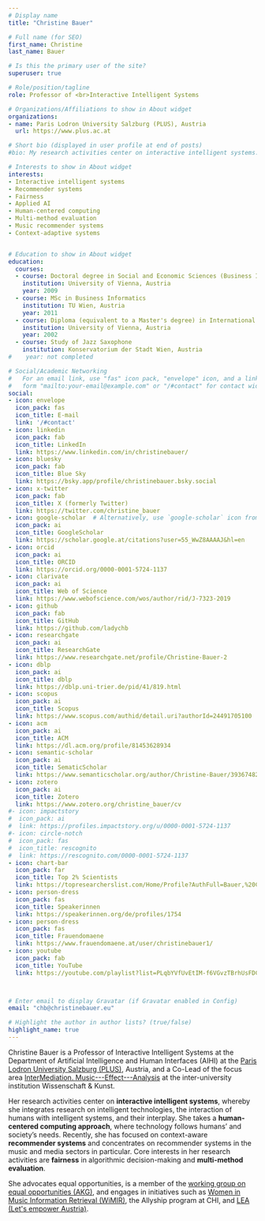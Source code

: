```yaml
---
# Display name
title: "Christine Bauer"

# Full name (for SEO)
first_name: Christine
last_name: Bauer

# Is this the primary user of the site?
superuser: true

# Role/position/tagline
role: Professor of <br>Interactive Intelligent Systems

# Organizations/Affiliations to show in About widget
organizations:
- name: Paris Lodron University Salzburg (PLUS), Austria
  url: https://www.plus.ac.at

# Short bio (displayed in user profile at end of posts)
#bio: My research activities center on interactive intelligent systems. Central themes in my research are context and context-adaptivity. Currently, I focus on context-aware (music) recommender systems.

# Interests to show in About widget
interests:
- Interactive intelligent systems
- Recommender systems
- Fairness
- Applied AI
- Human-centered computing
- Multi-method evaluation
- Music recommender systems
- Context-adaptive systems


# Education to show in About widget
education:
  courses:
  - course: Doctoral degree in Social and Economic Sciences (Business Informatics)
    institution: University of Vienna, Austria
    year: 2009
  - course: MSc in Business Informatics
    institution: TU Wien, Austria
    year: 2011
  - course: Diploma (equivalent to a Master's degree) in International Business Administration
    institution: University of Vienna, Austria
    year: 2002
  - course: Study of Jazz Saxophone
    institution: Konservatorium der Stadt Wien, Austria
#    year: not completed

# Social/Academic Networking
#   For an email link, use "fas" icon pack, "envelope" icon, and a link in the
#   form "mailto:your-email@example.com" or "/#contact" for contact widget.
social:
- icon: envelope
  icon_pack: fas
  icon_title: E-mail
  link: '/#contact'
- icon: linkedin
  icon_pack: fab
  icon_title: LinkedIn
  link: https://www.linkedin.com/in/christinebauer/
- icon: bluesky
  icon_pack: fab
  icon_title: Blue Sky
  link: https://bsky.app/profile/christinebauer.bsky.social
- icon: x-twitter
  icon_pack: fab
  icon_title: X (formerly Twitter)
  link: https://twitter.com/christine_bauer
- icon: google-scholar  # Alternatively, use `google-scholar` icon from `ai` icon pack // fasgraduation-cap
  icon_pack: ai
  icon_title: GoogleScholar
  link: https://scholar.google.at/citations?user=55_WwZ8AAAAJ&hl=en
- icon: orcid
  icon_pack: ai
  icon_title: ORCID
  link: https://orcid.org/0000-0001-5724-1137
- icon: clarivate
  icon_pack: ai
  icon_title: Web of Science
  link: https://www.webofscience.com/wos/author/rid/J-7323-2019
- icon: github
  icon_pack: fab
  icon_title: GitHub
  link: https://github.com/ladychb
- icon: researchgate
  icon_pack: ai
  icon_title: ResearchGate
  link: https://www.researchgate.net/profile/Christine-Bauer-2
- icon: dblp
  icon_pack: ai
  icon_title: dblp
  link: https://dblp.uni-trier.de/pid/41/819.html
- icon: scopus
  icon_pack: ai
  icon_title: Scopus
  link: https://www.scopus.com/authid/detail.uri?authorId=24491705100
- icon: acm
  icon_pack: ai
  icon_title: ACM
  link: https://dl.acm.org/profile/81453628934
- icon: semantic-scholar
  icon_pack: ai
  icon_title: SematicScholar
  link: https://www.semanticscholar.org/author/Christine-Bauer/39367482
- icon: zotero
  icon_pack: ai
  icon_title: Zotero
  link: https://www.zotero.org/christine_bauer/cv
#- icon: impactstory
#  icon_pack: ai
#  link: https://profiles.impactstory.org/u/0000-0001-5724-1137
#- icon: circle-notch
#  icon_pack: fas
#  icon_title: rescognito
#  link: https://rescognito.com/0000-0001-5724-1137
- icon: chart-bar
  icon_pack: far
  icon_title: Top 2% Scientists
  link: https://topresearcherslist.com/Home/Profile?AuthFull=Bauer,%20Christine&FirstYear=2006
- icon: person-dress
  icon_pack: fas
  icon_title: Speakerinnen
  link: https://speakerinnen.org/de/profiles/1754
- icon: person-dress
  icon_pack: fas
  icon_title: Frauendomaene  
  link: https://www.frauendomaene.at/user/christinebauer1/
- icon: youtube
  icon_pack: fab
  icon_title: YouTube
  link: https://youtube.com/playlist?list=PLqbYVfUvEtIM-f6VGvzTBrhUsFDCufKXQ



# Enter email to display Gravatar (if Gravatar enabled in Config)
email: "chb@christinebauer.eu"

# Highlight the author in author lists? (true/false)
highlight_name: true
---
```


Christine Bauer is a Professor of Interactive Intelligent Systems at the Department of Artificial Intelligence and Human Interfaces (AIHI) at the [Paris Lodron University Salzburg (PLUS)](https://www.plus.ac.at), Austria, and a Co-Lead of the focus area [InterMediation. Music---Effect---Analysis](https://w-k.sbg.ac.at/en/intermediation-music-effect-analysis-2024-28/) at the inter-university institution Wissenschaft & Kunst.

Her research activities center on **interactive intelligent systems**, whereby she integrates research on intelligent technologies, the interaction of humans with intelligent systems, and their interplay. She takes a **human-centered computing approach**, where technology follows humans’ and society’s needs. Recently, she has focused on context-aware **recommender systems** and concentrates on recommender systems in the music and media sectors in particular. Core interests in her research activities are **fairness** in algorithmic decision-making and **multi-method evaluation**.   
<!-- She co-organized the workshop series ["Perspectives on the Evaluation of Recommender Systems (PERSPECTIVES)"](https://perspectives-ws.github.io). -->
She advocates equal opportunities, is a member of the [working group on equal opportunities (AKG)](https://www.plus.ac.at/akg/), and engages in initiatives such as [Women in Music Information Retrieval (WiMIR)](https://wimir.wordpress.com), the Allyship program at CHI, and [LEA (Let's empower Austria)](https://letsempoweraustria.at).
